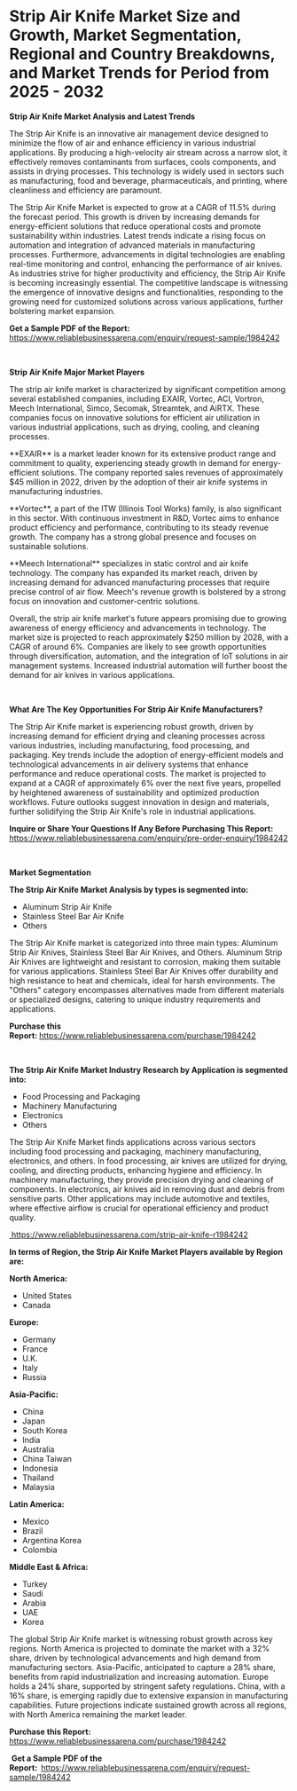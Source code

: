 <p><h1>Strip Air Knife Market Size and Growth, Market Segmentation, Regional and Country Breakdowns, and Market Trends for Period from 2025 -  2032</h1></p><p><strong>Strip Air Knife Market Analysis and Latest Trends</strong></p>
<p><p>The Strip Air Knife is an innovative air management device designed to minimize the flow of air and enhance efficiency in various industrial applications. By producing a high-velocity air stream across a narrow slot, it effectively removes contaminants from surfaces, cools components, and assists in drying processes. This technology is widely used in sectors such as manufacturing, food and beverage, pharmaceuticals, and printing, where cleanliness and efficiency are paramount.</p><p>The Strip Air Knife Market is expected to grow at a CAGR of 11.5% during the forecast period. This growth is driven by increasing demands for energy-efficient solutions that reduce operational costs and promote sustainability within industries. Latest trends indicate a rising focus on automation and integration of advanced materials in manufacturing processes. Furthermore, advancements in digital technologies are enabling real-time monitoring and control, enhancing the performance of air knives. As industries strive for higher productivity and efficiency, the Strip Air Knife is becoming increasingly essential. The competitive landscape is witnessing the emergence of innovative designs and functionalities, responding to the growing need for customized solutions across various applications, further bolstering market expansion.</p></p>
<p><strong>Get a Sample PDF of the Report:&nbsp;</strong> <a href="https://www.reliablebusinessarena.com/enquiry/request-sample/1984242?utm_campaign=2984&utm_medium=2&utm_source=Github&utm_content=ia&utm_term=12042025&utm_id=strip-air-knife">https://www.reliablebusinessarena.com/enquiry/request-sample/1984242</a></p>
<p>&nbsp;</p>
<p><strong>Strip Air Knife Major Market Players</strong></p>
<p><p>The strip air knife market is characterized by significant competition among several established companies, including EXAIR, Vortec, ACI, Vortron, Meech International, Simco, Secomak, Streamtek, and AiRTX. These companies focus on innovative solutions for efficient air utilization in various industrial applications, such as drying, cooling, and cleaning processes.</p><p>**EXAIR** is a market leader known for its extensive product range and commitment to quality, experiencing steady growth in demand for energy-efficient solutions. The company reported sales revenues of approximately $45 million in 2022, driven by the adoption of their air knife systems in manufacturing industries.</p><p>**Vortec**, a part of the ITW (Illinois Tool Works) family, is also significant in this sector. With continuous investment in R&D, Vortec aims to enhance product efficiency and performance, contributing to its steady revenue growth. The company has a strong global presence and focuses on sustainable solutions.</p><p>**Meech International** specializes in static control and air knife technology. The company has expanded its market reach, driven by increasing demand for advanced manufacturing processes that require precise control of air flow. Meech's revenue growth is bolstered by a strong focus on innovation and customer-centric solutions.</p><p>Overall, the strip air knife market's future appears promising due to growing awareness of energy efficiency and advancements in technology. The market size is projected to reach approximately $250 million by 2028, with a CAGR of around 6%. Companies are likely to see growth opportunities through diversification, automation, and the integration of IoT solutions in air management systems. Increased industrial automation will further boost the demand for air knives in various applications.</p></p>
<p>&nbsp;</p>
<p><strong>What Are The Key Opportunities For Strip Air Knife Manufacturers?</strong></p>
<p><p>The Strip Air Knife market is experiencing robust growth, driven by increasing demand for efficient drying and cleaning processes across various industries, including manufacturing, food processing, and packaging. Key trends include the adoption of energy-efficient models and technological advancements in air delivery systems that enhance performance and reduce operational costs. The market is projected to expand at a CAGR of approximately 6% over the next five years, propelled by heightened awareness of sustainability and optimized production workflows. Future outlooks suggest innovation in design and materials, further solidifying the Strip Air Knife's role in industrial applications.</p></p>
<p><strong>Inquire or Share Your Questions If Any Before Purchasing This Report:</strong> <a href="https://www.reliablebusinessarena.com/enquiry/pre-order-enquiry/1984242?utm_campaign=2984&utm_medium=2&utm_source=Github&utm_content=ia&utm_term=12042025&utm_id=strip-air-knife">https://www.reliablebusinessarena.com/enquiry/pre-order-enquiry/1984242</a></p>
<p>&nbsp;</p>
<p><strong>Market Segmentation</strong></p>
<p><strong>The Strip Air Knife Market Analysis by types is segmented into:</strong></p>
<p><ul><li>Aluminum Strip Air Knife</li><li>Stainless Steel Bar Air Knife</li><li>Others</li></ul></p>
<p><p>The Strip Air Knife market is categorized into three main types: Aluminum Strip Air Knives, Stainless Steel Bar Air Knives, and Others. Aluminum Strip Air Knives are lightweight and resistant to corrosion, making them suitable for various applications. Stainless Steel Bar Air Knives offer durability and high resistance to heat and chemicals, ideal for harsh environments. The "Others" category encompasses alternatives made from different materials or specialized designs, catering to unique industry requirements and applications.</p></p>
<p><strong>Purchase this Report:&nbsp;</strong><a href="https://www.reliablebusinessarena.com/purchase/1984242?utm_campaign=2984&utm_medium=2&utm_source=Github&utm_content=ia&utm_term=12042025&utm_id=strip-air-knife">https://www.reliablebusinessarena.com/purchase/1984242</a></p>
<p>&nbsp;</p>
<p><strong>The Strip Air Knife Market Industry Research by Application is segmented into:</strong></p>
<p><ul><li>Food Processing and Packaging</li><li>Machinery Manufacturing</li><li>Electronics</li><li>Others</li></ul></p>
<p><p>The Strip Air Knife Market finds applications across various sectors including food processing and packaging, machinery manufacturing, electronics, and others. In food processing, air knives are utilized for drying, cooling, and directing products, enhancing hygiene and efficiency. In machinery manufacturing, they provide precision drying and cleaning of components. In electronics, air knives aid in removing dust and debris from sensitive parts. Other applications may include automotive and textiles, where effective airflow is crucial for operational efficiency and product quality.</p></p>
<p><a href="https://www.reliablebusinessarena.com/strip-air-knife-r1984242?utm_campaign=2984&utm_medium=2&utm_source=Github&utm_content=ia&utm_term=12042025&utm_id=strip-air-knife">&nbsp;https://www.reliablebusinessarena.com/strip-air-knife-r1984242</a></p>
<p><strong>In terms of Region, the Strip Air Knife Market Players available by Region are:</strong></p>
<p>
    <p> <strong> North America: </strong>
        <ul>
            <li>United States</li>
            <li>Canada</li>
        </ul>
        </p> 
    <p> <strong> Europe: </strong>
        <ul>
            <li>Germany</li>
            <li>France</li>
            <li>U.K.</li>
            <li>Italy</li>
            <li>Russia</li>
        </ul>
        </p> 
    <p> <strong> Asia-Pacific: </strong>
        <ul>
            <li>China</li>
            <li>Japan</li>
            <li>South Korea</li>
            <li>India</li>
            <li>Australia</li>
            <li>China Taiwan</li>
            <li>Indonesia</li>
            <li>Thailand</li>
            <li>Malaysia</li>
        </ul>
        </p> 
    <p> <strong> Latin America: </strong>
        <ul>
            <li>Mexico</li>
            <li>Brazil</li>
            <li>Argentina Korea</li>
            <li>Colombia</li>
        </ul>
        </p> 
    <p> <strong> Middle East & Africa: </strong>
        <ul>
            <li>Turkey</li>
            <li>Saudi</li>
            <li>Arabia</li>
            <li>UAE</li>
            <li>Korea</li>
        </ul>
    </p>
    </p>
<p><p>The global Strip Air Knife market is witnessing robust growth across key regions. North America is projected to dominate the market with a 32% share, driven by technological advancements and high demand from manufacturing sectors. Asia-Pacific, anticipated to capture a 28% share, benefits from rapid industrialization and increasing automation. Europe holds a 24% share, supported by stringent safety regulations. China, with a 16% share, is emerging rapidly due to extensive expansion in manufacturing capabilities. Future projections indicate sustained growth across all regions, with North America remaining the market leader.</p></p>
<p><strong>Purchase this Report: </strong><a href="https://www.reliablebusinessarena.com/purchase/1984242?utm_campaign=2984&utm_medium=2&utm_source=Github&utm_content=ia&utm_term=12042025&utm_id=strip-air-knife">https://www.reliablebusinessarena.com/purchase/1984242</a></p>
<p>&nbsp;<strong>Get a Sample PDF of the Report:&nbsp;&nbsp;</strong><a href="https://www.reliablebusinessarena.com/enquiry/request-sample/1984242?utm_campaign=2984&utm_medium=2&utm_source=Github&utm_content=ia&utm_term=12042025&utm_id=strip-air-knife">https://www.reliablebusinessarena.com/enquiry/request-sample/1984242</a></p>
<p><strong></strong></p>
<p><p></p><p></p><p></p></p>